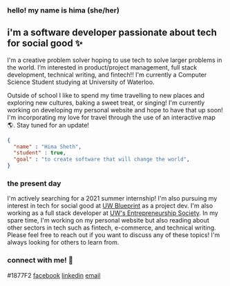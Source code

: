 ### hello! my name is hima (she/her) 
## i'm a software developer passionate about tech for social good :sparkles:

I'm a creative problem solver hoping to use tech to solve larger problems in the world. I’m interested in product/project management, full stack development, technical writing, and fintech!! I'm currently a Computer Science Student studying at University of Waterloo. 

Outside of school I like to spend my time travelling to new places and exploring new cultures, baking a sweet treat, or singing! I'm currently working on developing my personal website and hope to have that up soon! I'm incorporating my love for travel through the use of an interactive map :earth_americas:. Stay tuned for an update!

```json
{
  "name" : "Hima Sheth",
  "student" : true,
  "goal" : "to create software that will change the world",
}
```

### the present day
I'm actively searching for a 2021 summer internship! I'm also pursuing my interest in tech for social good at [UW Blueprint](uwblueprint.org) as a project dev. I'm also working as a full stack developer at [UW's Entrepreneurship Society](www.entsoc.ca). In my spare time, I'm working on my personal website but also reading about other sectors in tech such as fintech, e-commerce, and technical writing. Please feel free to reach out if you want to discuss any of these topics! I'm always looking for others to learn from.


### connect with me! :iphone:
#1877F2 [facebook](https://facebook.com/hima.sheth.10)
[linkedin](https://www.linkedin.com/in/himasheth/)
[email](mailto:himasheth05@gmail.com)

